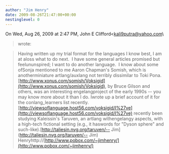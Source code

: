 ```yaml
---
author: "Jim Henry"
date: 2009-08-26T21:47:00+00:00
nestinglevel: 0
---
```

On Wed, Aug 26, 2009 at 2:47 PM, John E Clifford<[kali9putra@yahoo.com](mailto://kali9putra@yahoo.com)\
> wrote:

> Having written up my trial format for the languages I know best, I am at aloss what to do next.  I have some general articles promised but feelununspired; I want to do another language.  I know about some ofSonja mentioned to me Aaron Chapman's Somish, which is anotherminiature artlang/auxlang not terribly dissimilar to Toki Pona.[http://www.xonus.com/somish/Voksigid](http://www.xonus.com/somish/Voksigid), by Bruce Gilson and others, was an interesting engelangproject of the early 1990s --
 you may know more about it than I do. Iwrote up a brief account of it for the conlang\_learners list recently.[http://viewsoflanguage.host56.com/voksigid/I%27ve](http://viewsoflanguage.host56.com/voksigid/I%27ve) recently been studying Kaleissin's Taruven, an artlang withengelangy aspects, with a high-tech fictional setting (e.g., it haswords for "Dyson sphere" and such-like).[http://taliesin.nvg.org/taruven/--
Jim](http://taliesin.nvg.org/taruven/--
Jim) Henryhttp://[http://www.pobox.com/~jimhenry/](http://www.pobox.com/~jimhenry/)
